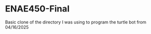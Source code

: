 # ENAE450-Final

Basic clone of the directory I was using to program the turtle bot from 04/16/2025
